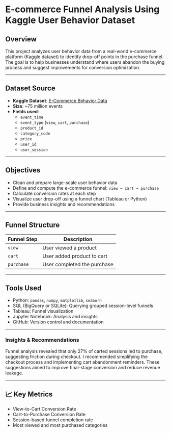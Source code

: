 # E-commerce Funnel Analysis Using Kaggle User Behavior Dataset

## Overview
This project analyzes user behavior data from a real-world e-commerce platform (Kaggle dataset) to identify drop-off points in the purchase funnel. The goal is to help businesses understand where users abandon the buying process and suggest improvements for conversion optimization.

---

## Dataset Source

- **Kaggle Dataset**: [E-Commerce Behavior Data](https://www.kaggle.com/datasets/mkechinov/ecommerce-behavior-data-from-multi-category-store)
- **Size**: ~75 million events
- **Fields used**:
  - `event_time`
  - `event_type` (`view`, `cart`, `purchase`)
  - `product_id`
  - `category_code`
  - `price`
  - `user_id`
  - `user_session`

---

## Objectives

- Clean and prepare large-scale user behavior data
- Define and compute the e-commerce funnel: `view → cart → purchase`
- Calculate conversion rates at each step
- Visualize user drop-off using a funnel chart (Tableau or Python)
- Provide business insights and recommendations

---

## Funnel Structure

| Funnel Step | Description |
|-------------|-------------|
| `view`      | User viewed a product |
| `cart`      | User added product to cart |
| `purchase`  | User completed the purchase |

---

## Tools Used

- Python: `pandas`, `numpy`, `matplotlib`, `seaborn`
- SQL (BigQuery or SQLite): Querying grouped session-level funnels
- Tableau: Funnel visualization
- Jupyter Notebook: Analysis and insights
- GitHub: Version control and documentation

---

### Insights & Recommendations
Funnel analysis revealed that only 27% of carted sessions led to purchase, suggesting friction during checkout. I recommended simplifying the checkout process and implementing cart abandonment reminders. These suggestions aimed to improve final-stage conversion and reduce revenue leakage.

---

## 📈 Key Metrics

- View-to-Cart Conversion Rate
- Cart-to-Purchase Conversion Rate
- Session-based funnel completion rate
- Most viewed and most purchased categories
